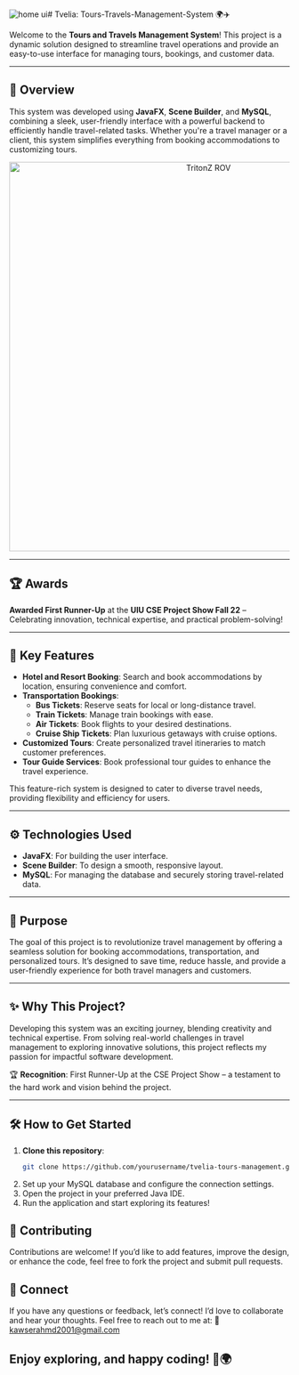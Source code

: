 ![home ui](https://github.com/user-attachments/assets/3a1700ae-9649-4e89-8630-df5812875c85)# Tvelia: Tours-Travels-Management-System 🌍✈️

Welcome to the **Tours and Travels Management System**! This project is a dynamic solution designed to streamline travel operations and provide an easy-to-use interface for managing tours, bookings, and customer data.

---

## 🌟 Overview  
This system was developed using **JavaFX**, **Scene Builder**, and **MySQL**, combining a sleek, user-friendly interface with a powerful backend to efficiently handle travel-related tasks. Whether you're a travel manager or a client, this system simplifies everything from booking accommodations to customizing tours.

<p align="center">
  <img src="src/homeUI.png" alt="TritonZ ROV" width="700">
</p>

---

## 🏆 Awards  
**Awarded First Runner-Up** at the **UIU CSE Project Show Fall 22** – Celebrating innovation, technical expertise, and practical problem-solving!

---

## 🚀 Key Features  

- **Hotel and Resort Booking**: Search and book accommodations by location, ensuring convenience and comfort.  
- **Transportation Bookings**:  
  - **Bus Tickets**: Reserve seats for local or long-distance travel.  
  - **Train Tickets**: Manage train bookings with ease.  
  - **Air Tickets**: Book flights to your desired destinations.  
  - **Cruise Ship Tickets**: Plan luxurious getaways with cruise options.  
- **Customized Tours**: Create personalized travel itineraries to match customer preferences.  
- **Tour Guide Services**: Book professional tour guides to enhance the travel experience.  

This feature-rich system is designed to cater to diverse travel needs, providing flexibility and efficiency for users.

---

## ⚙️ Technologies Used  

- **JavaFX**: For building the user interface.  
- **Scene Builder**: To design a smooth, responsive layout.  
- **MySQL**: For managing the database and securely storing travel-related data.  

---

## 🎯 Purpose  
The goal of this project is to revolutionize travel management by offering a seamless solution for booking accommodations, transportation, and personalized tours. It’s designed to save time, reduce hassle, and provide a user-friendly experience for both travel managers and customers.

---

## ✨ Why This Project?  
Developing this system was an exciting journey, blending creativity and technical expertise. From solving real-world challenges in travel management to exploring innovative solutions, this project reflects my passion for impactful software development.  

🏆 **Recognition**: First Runner-Up at the CSE Project Show – a testament to the hard work and vision behind the project.

---

## 🛠️ How to Get Started  

1. **Clone this repository**:  
   ```bash  
   git clone https://github.com/yourusername/tvelia-tours-management.git  
2. Set up your MySQL database and configure the connection settings.
3. Open the project in your preferred Java IDE.
4. Run the application and start exploring its features!

## 🤝 Contributing
Contributions are welcome! If you’d like to add features, improve the design, or enhance the code, feel free to fork the project and submit pull requests.

## 💬 Connect
If you have any questions or feedback, let’s connect! I’d love to collaborate and hear your thoughts. Feel free to reach out to me at:
📧 kawserahmd2001@gmail.com

## Enjoy exploring, and happy coding! 🌟🌍
